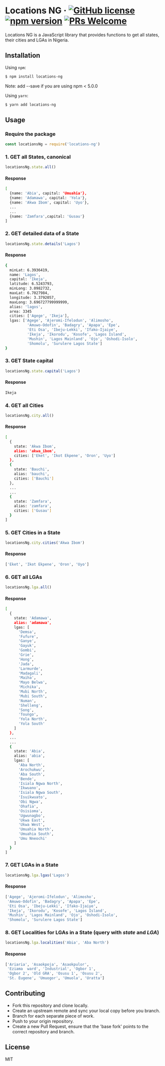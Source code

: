 # Locations NG &middot; [![GitHub license](https://img.shields.io/badge/license-MIT-blue.svg)](https://github.com/ceemion/locations-ng/blob/master/LICENSE) [![npm version](https://img.shields.io/npm/v/locations-ng.svg?style=flat)](https://www.npmjs.com/package/locations-ng)  [![PRs Welcome](https://img.shields.io/badge/PRs-welcome-brightgreen.svg)](https://github.com/ceemion/locations-ng#contributing)

Locations NG is a JavaScript library that provides functions to get all states, their cities and LGAs in Nigeria.

## Installation

Using `npm`:

```bash
$ npm install locations-ng
```
Note: add --save if you are using npm < 5.0.0

Using `yarn`:

```bash
$ yarn add locations-ng
```

## Usage

### Require the package
```js
const locationsNg = require('locations-ng')
```

### 1. GET all States, canonical
```js
locationsNg.state.all()
```
#### Response
```bash
[
  {name: 'Abia', capital: 'Umuahia'},
  {name: 'Adamawa', capital: 'Yola'},
  {name: 'Akwa Ibom', capital: 'Uyo'},
  ...
  ...
  {name: 'Zamfara',capital: 'Gusau'}
]
```

### 2. GET detailed data of a State
```js
locationsNg.state.details('Lagos')
```
#### Response
```bash
{
  minLat: 6.3936419,
  name: 'Lagos',
  capital: 'Ikeja',
  latitude: 6.5243793,
  minLong: 3.0982732,
  maxLat: 6.7027984,
  longitude: 3.3792057,
  maxLong: 3.696727799999999,
  alias: 'lagos',
  area: 3345
  cities: ['Agege', 'Ikeja'],
  lgas: ['Agege', 'Ajeromi-Ifelodun', 'Alimosho',
          'Amuwo-Odofin', 'Badagry', 'Apapa', 'Epe',
          'Eti Osa', 'Ibeju-Lekki', 'Ifako-Ijaiye',
          'Ikeja', 'Ikorodu', 'Kosofe', 'Lagos Island',
          'Mushin', 'Lagos Mainland', 'Ojo', 'Oshodi-Isolo',
          'Shomolu', 'Surulere Lagos State']
}
```

### 3. GET State capital
```js
locationsNg.state.capital('Lagos')
```
#### Response
```bash
Ikeja
```

### 4. GET all Cities
```js
locationsNg.city.all()
```
#### Response
```bash
[
  {
    state: 'Akwa Ibom',
    alias: 'akwa_ibom',
    cities: ['Eket', 'Ikot Ekpene', 'Oron', 'Uyo']
  },
  {
    state: 'Bauchi',
    alias: 'bauchi',
    cities: ['Bauchi']
  },
  ...
  ...
  {
    state: 'Zamfara',
    alias: 'zamfara',
    cities: ['Gusau']
  }
]
```

### 5. GET Cities in a State
```js
locationsNg.city.cities('Akwa Ibom')
```
#### Response
```bash
['Eket', 'Ikot Ekpene', 'Oron', 'Uyo']
```

### 6. GET all LGAs
```js
locationsNg.lga.all()
```
#### Response
```bash
[
  {
    state: 'Adamawa',
    alias: 'adamawa',
    lgas: [
      'Demsa',
      'Fufure',
      'Ganye',
      'Gayuk',
      'Gombi',
      'Grie',
      'Hong',
      'Jada',
      'Larmurde',
      'Madagali',
      'Maiha',
      'Mayo Belwa',
      'Michika',
      'Mubi North',
      'Mubi South',
      'Numan',
      'Shelleng',
      'Song',
      'Toungo',
      'Yola North',
      'Yola South'
    ]
  },
  ...
  ...
  {
    state: 'Abia',
    alias: 'abia',
    lgas: [
      'Aba North',
      'Arochukwu',
      'Aba South',
      'Bende',
      'Isiala Ngwa North',
      'Ikwuano',
      'Isiala Ngwa South',
      'Isuikwuato',
      'Obi Ngwa',
      'Ohafia',
      'Osisioma',
      'Ugwunagbo',
      'Ukwa East',
      'Ukwa West',
      'Umuahia North',
      'Umuahia South',
      'Umu Nneochi'
    ]
  }
]
```

### 7. GET LGAs in a State
```js
locationsNg.lga.lgas('Lagos')
```
#### Response
```bash
['Agege', 'Ajeromi-Ifelodun', 'Alimosho',
 'Amuwo-Odofin', 'Badagry', 'Apapa', 'Epe',
 'Eti Osa', 'Ibeju-Lekki', 'Ifako-Ijaiye',
 'Ikeja', 'Ikorodu', 'Kosofe', 'Lagos Island',
 'Mushin', 'Lagos Mainland', 'Ojo', 'Oshodi-Isolo',
 'Shomolu', 'Surulere Lagos State']
```

### 8. GET Localities for LGAs in a State (query with *state* and *LGA*)
```js
locationsNg.lga.localities('Abia', 'Aba North')
```
#### Response
```bash
['Ariaria', 'Asaokpoja', 'Asaokpulor',
 'Eziama  ward', 'Industrial', 'Ogbor 1',
 'Ogbor 2', 'Old GRA', 'Osusu 1', 'Osusu 2',
 'St. Eugene', 'Umuogor', 'Umuola', 'Uratta']
```

## Contributing
* Fork this repository and clone locally.
* Create an upstream remote and sync your local copy before you branch.
* Branch for each separate piece of work.
* Push to your origin repository.
* Create a new Pull Request, ensure that the 'base fork' points to the correct repository and branch.


License
----

MIT
